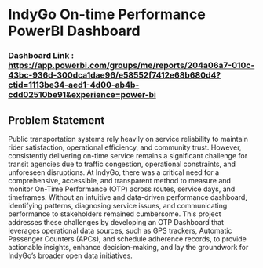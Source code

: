 # IndyGo On-time Performance PowerBI Dashboard

### Dashboard Link : https://app.powerbi.com/groups/me/reports/204a06a7-010c-43bc-936d-300dca1dae96/e58552f7412e68b680d4?ctid=1113be34-aed1-4d00-ab4b-cdd02510be91&experience=power-bi

## Problem Statement

Public transportation systems rely heavily on service reliability to maintain rider satisfaction, operational efficiency, and community trust. However, consistently delivering on-time service remains a significant challenge for transit agencies due to traffic congestion, operational constraints, and unforeseen disruptions. At IndyGo, there was a critical need for a comprehensive, accessible, and transparent method to measure and monitor On-Time Performance (OTP) across routes, service days, and timeframes. Without an intuitive and data-driven performance dashboard, identifying patterns, diagnosing service issues, and communicating performance to stakeholders remained cumbersome. This project addresses these challenges by developing an OTP Dashboard that leverages operational data sources, such as GPS trackers, Automatic Passenger Counters (APCs), and schedule adherence records, to provide actionable insights, enhance decision-making, and lay the groundwork for IndyGo’s broader open data initiatives.

